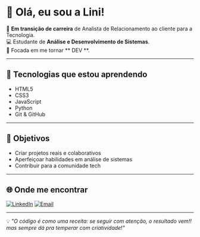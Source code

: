 # 👋 Olá, eu sou a Lini!

🎯 **Em transição de carreira**  de Analista de Relacionamento ao cliente para a Tecnologia.  
💻 Estudante de **Análise e Desenvolvimento de Sistemas**.  
🚀 Focada em me tornar ** DEV **.

---

## 🚀 Tecnologias que estou aprendendo
- HTML5
- CSS3
- JavaScript
- Python
- Git & GitHub

---

## 📌 Objetivos
- Criar projetos reais e colaborativos
- Aperfeiçoar habilidades em análise de sistemas
- Contribuir para a comunidade tech

---

## 🌐 Onde me encontrar
[![LinkedIn](https://img.shields.io/badge/LinkedIn-0077B5?style=for-the-badge&logo=linkedin&logoColor=white)](www.linkedin.com/in/aline-maldonado-6692329b)
[![Email](https://img.shields.io/badge/Email-D14836?style=for-the-badge&logo=gmail&logoColor=white)](aline.maldonado91@gmail.com)

---

💡 *"O código é como uma receita: se seguir com atenção, o resultado vem!! mas sempre dá pra temperar com criatividade!"*
